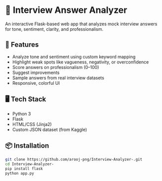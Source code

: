 # 🎤 Interview Answer Analyzer

An interactive Flask-based web app that analyzes mock interview answers for tone, sentiment, clarity, and professionalism.

## 🚀 Features

- Analyze tone and sentiment using custom keyword mapping
- Highlight weak spots like vagueness, negativity, or overconfidence
- Score answers on professionalism (0–100)
- Suggest improvements
- Sample answers from real interview datasets
- Responsive, colorful UI

## 🖥️ Tech Stack

- Python 3
- Flask
- HTML/CSS (Jinja2)
- Custom JSON dataset (from Kaggle)

## 📦 Installation

```bash
git clone https://github.com/arooj-png/Interview-Analyzer-.git
cd Interview-Analyzer-
pip install flask
python app.py
